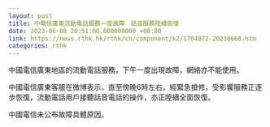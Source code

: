 ```yaml
---
layout: post
title: 中電信廣東流動電話服務一度故障　話音服務陸續恢復
date: 2023-06-08 20:51:06.000000000 +08:00
link: https://news.rthk.hk/rthk/ch/component/k2/1704072-20230608.htm
categories: rthk
---
```


中國電信廣東地區的流動電話服務，下午一度出現故障，網絡亦不能使用。

中國電信廣東客服在微博表示，直至傍晚6時左右，經緊急搶修，受影響服務正逐步恢復，流動電話用戶接聽話音電話的操作，亦正陸續全面恢復。

中國電信未公布故障具體原因。
